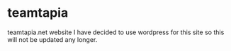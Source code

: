 # teamtapia
teamtapia.net website
I have decided to use wordpress for this site so this will not be updated any longer.
